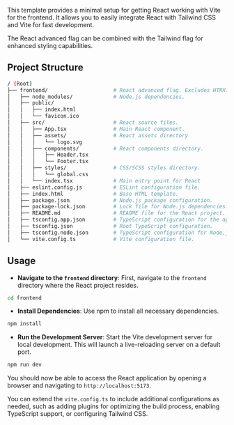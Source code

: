 This template provides a minimal setup for getting React working with Vite for the frontend. It allows you to easily integrate React with Tailwind CSS and Vite for fast development.

The React advanced flag can be combined with the Tailwind flag for enhanced styling capabilities.

## Project Structure

```bash
/ (Root)
├── frontend/                     # React advanced flag. Excludes HTMX.
│   ├── node_modules/             # Node.js dependencies.
│   ├── public/
│   │   ├── index.html
│   │   └── favicon.ico
│   ├── src/                      # React source files.
│   │   ├── App.tsx               # Main React component.
│   │   ├── assets/               # React assets directory
│   │   │   └── logo.svg
│   │   ├── components/           # React components directory.
│   │   │   ├── Header.tsx
│   │   │   └── Footer.tsx
│   │   ├── styles/               # CSS/SCSS styles directory.
│   │   │   └── global.css
│   │   └── index.tsx             # Main entry point for React
│   ├── eslint.config.js          # ESLint configuration file.
│   ├── index.html                # Base HTML template.
│   ├── package.json              # Node.js package configuration.
│   ├── package-lock.json         # Lock file for Node.js dependencies.
│   ├── README.md                 # README file for the React project.
│   ├── tsconfig.app.json         # TypeScript configuration for the app.
│   ├── tsconfig.json             # Root TypeScript configuration.
│   ├── tsconfig.node.json        # TypeScript configuration for Node.js.
│   └── vite.config.ts            # Vite configuration file.
```

## Usage

- **Navigate to the `frontend` directory**:
   First, navigate to the `frontend` directory where the React project resides.

```bash
cd frontend
```

- **Install Dependencies**:
   Use npm to install all necessary dependencies.

```bash
npm install
```

- **Run the Development Server**:
   Start the Vite development server for local development. This will launch a live-reloading server on a default port.

```bash
npm run dev
```

   You should now be able to access the React application by opening a browser and navigating to `http://localhost:5173`.


You can extend the `vite.config.ts` to include additional configurations as needed, such as adding plugins for optimizing the build process, enabling TypeScript support, or configuring Tailwind CSS.
